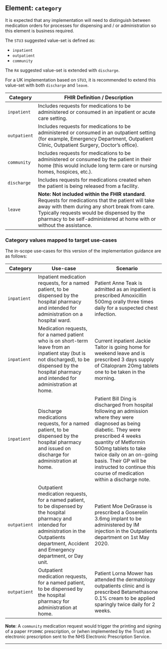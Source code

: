 ## Element: `category` <span class="mro-circle mandatory" title="Mandatory"></span>

It is expected that any implementation will need to distinguish between medication orders for processes for dispensing and / or administration so this element is business required.

The `STU3` suggested value-set is defined as:

- `inpatient`
- `outpatient`
- `community`

The `R4` suggested value-set is extended with `discharge`.

For a UK implementation based on `STU3`, it is recommended to extend this value-set with both `discharge` and `leave`.

<table data-responsive>
    <thead>
        <tr>
            <th>Category</th>
            <th>FHIR Definition / Description</th>
        </tr>
    </thead>
    <tbody>
        <!-- inpatient -->
        <tr>
            <td><code>inpatient</code></td>
            <td>Includes requests for medications to be administered or consumed in an inpatient or acute care setting.</td>
        </tr>
        <!-- outpatient -->
        <tr>
            <td><code>outpatient</code></td>
            <td>Includes requests for medications to be administered or consumed in an outpatient setting (for example, Emergency Department, Outpatient Clinic, Outpatient Surgery, Doctor’s office).</td>
        </tr>
        <!-- community -->
        <tr>
            <td><code>community</code></td>
            <td>Includes requests for medications to be administered or consumed by the patient in their home (this would include long term care or nursing homes, hospices, etc.).</td>
        </tr>
        <!-- discharge -->
        <tr>
            <td><code>discharge</code></td>
            <td>Includes requests for medications created when the patient is being released from a facility.</td>
        </tr>
        <!-- leave -->
        <tr>
            <td><code>leave</code></td>
            <td><strong>Note: Not included within the FHIR standard</strong>. Requests for medications that the patient will take away with them during any short break from care. Typically requests would be dispensed by the pharmacy to be self-administered at home with or without the assistance.
</td>
        </tr>
    </tbody>
</table>

### Category values mapped to target use-cases

The in-scope use-cases for this version of the implementation guidance are as follows:

<table data-responsive>
    <thead>
        <tr>
            <th>Category</th>
            <th>Use-case</th>
            <th>Scenario</th>
        </tr>
    </thead>
    <tbody>
        <!-- inpatient -->
        <tr>
            <td><code>inpatient</code></td>
            <td>
                Inpatient medication requests, for a named patient, to be dispensed by the hospital pharmacy and intended for administration on a hospital ward.
            </td>
            <td>
                Patient Anne Teak is admitted as an inpatient is prescribed Amoxicillin 500mg orally three times daily for a suspected chest infection.
            </td>
        </tr>
        <!-- inpatient -->
        <tr>
            <td><code>inpatient</code></td>
            <td>
                Medication requests, for a named patient who is on short-term leave from an inpatient stay (but is not discharged), to be dispensed by the hospital pharmacy and intended for administration at home.
            </td>
            <td>
                Current inpatient Jackie Taitor is going home for weekend leave and is prescribed 3 days supply of Citalopram 20mg tablets one to be taken in the morning.
            </td>
        </tr>
        <!-- inpatient -->
        <tr>
            <td><code>inpatient</code></td>
            <td>
                Discharge medications requests, for a named patient, to be dispensed by the hospital pharmacy and issued on discharge for administration at home.
            </td>
            <td>
                Patient Bill Ding is discharged from hospital following an admission where they were diagnosed as being diabetic. They were prescribed 4 weeks quantity of Metformin 500mg tablets to take twice daily on an on-going basis. Their GP will be instructed to continue this course of medication within a discharge note.
            </td>
        </tr>
        <!-- outpatient -->
        <tr>
            <td><code>outpatient</code></td>
            <td>
                Outpatient medication requests, for a named patient, to be dispensed by the hospital pharmacy and intended for administration in the Outpatients department, Accident and Emergency department, or Day unit.
            </td>
            <td>
                Patient Moe DeGrasse is prescribed a Goserelin 3.6mg implant to be administered by IM injection in the Outpatients department on 1st May 2020.
            </td>
        </tr>
        <!-- outpatient -->
        <tr>
            <td><code>outpatient</code></td>
            <td>
                Outpatient medication requests, for a named patient, to be dispensed by the hospital pharmacy for administration at home.
            </td>
            <td>
                Patient Lorna Mower has attended the dermatology outpatients clinic and is prescribed Betamethasone 0.1% cream to be applied sparingly twice daily for 2 weeks.
            </td>
        </tr>
    </tbody>
</table>

**Note**: A `community` medication request would trigger the printing and signing of a paper `FP10HNC` prescription, or (when implemented by the Trust) an electronic prescription sent to the NHS Electronic Prescription Service.

---